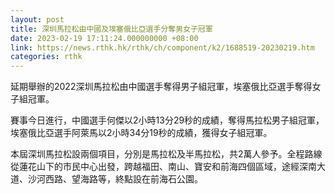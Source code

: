 ```yaml
---
layout: post
title: 深圳馬拉松由中國及埃塞俄比亞選手分奪男女子冠軍
date: 2023-02-19 17:11:24.000000000 +08:00
link: https://news.rthk.hk/rthk/ch/component/k2/1688519-20230219.htm
categories: rthk
---
```


延期舉辦的2022深圳馬拉松由中國選手奪得男子組冠軍，埃塞俄比亞選手奪得女子組冠軍。

賽事今日進行，中國選手何傑以2小時13分29秒的成績，奪得馬拉松男子組冠軍，埃塞俄比亞選手阿萊馬以2小時34分19秒的成績，獲得女子組冠軍。

本屆深圳馬拉松設兩個項目，分別是馬拉松及半馬拉松，共2萬人參予。全程路線從蓮花山下的市民中心出發，跨越福田、南山、寶安和前海四個區域，途經深南大道、沙河西路、望海路等，終點設在前海石公園。

